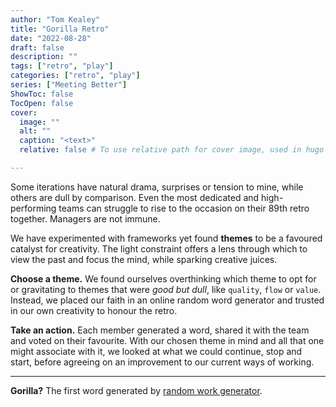 ```yaml
---
author: "Tom Kealey"
title: "Gorilla Retro"
date: "2022-08-28"
draft: false
description: ""
tags: ["retro", "play"]
categories: ["retro", "play"]
series: ["Meeting Better"]
ShowToc: false
TocOpen: false
cover:
  image: ""
  alt: ""
  caption: "<text>"
  relative: false # To use relative path for cover image, used in hugo Page-bundles

---
```


Some iterations have natural drama, surprises or tension to mine, while others are dull by comparison. Even the most dedicated and high-performing teams can struggle to rise to the occasion on their 89th retro together. Managers are not immune.

We have experimented with frameworks yet found **themes** to be a favoured catalyst for creativity.  The light constraint offers a lens through which to view the past and focus the mind, while sparking creative juices.  

**Choose a theme.** We found ourselves overthinking which theme to opt for or gravitating to themes that were *good but dull*, like `quality`, `flow` or `value`. Instead, we placed our faith in an online random word generator and trusted in our own creativity to honour the retro. 

**Take an action.** Each member generated a word, shared it with the team and voted on their favourite. With our chosen theme in mind and all that one might associate with it, we looked at what we could continue, stop and start, before agreeing on an improvement to our current ways of working.

---

**Gorilla?** The first word generated by [random work generator](https://randomwordgenerator.com/).